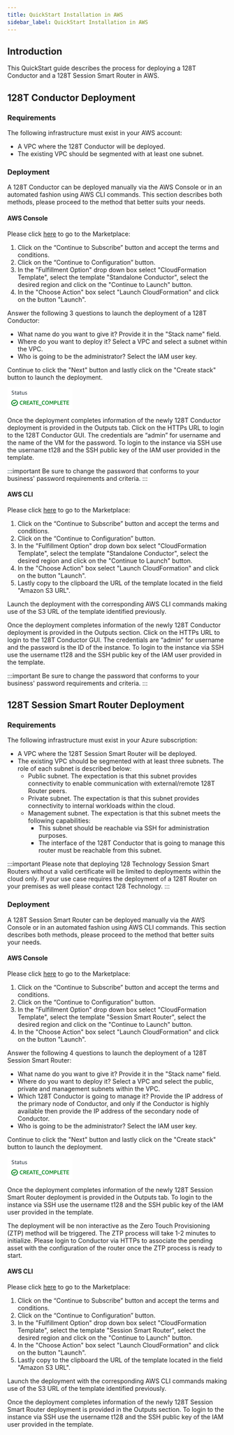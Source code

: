 ```yaml
---
title: QuickStart Installation in AWS
sidebar_label: QuickStart Installation in AWS
---
```


## Introduction

This QuickStart guide describes the process for deploying a 128T Conductor and a 128T Session Smart Router in AWS.

## 128T Conductor Deployment

### Requirements

The following infrastructure must exist in your AWS account:
* A VPC where the 128T Conductor will be deployed.
* The existing VPC should be segmented with at least one subnet.

### Deployment

A 128T Conductor can be deployed manually via the AWS Console or in an automated fashion using AWS CLI commands. This section describes both methods, please proceed to the method that better suits your needs.

#### AWS Console

Please click [here](https://aws.amazon.com/marketplace/pp/B07T6JM3FR) to go to the Marketplace:

1. Click on the “Continue to Subscribe” button and accept the terms and conditions.
2. Click on the “Continue to Configuration” button.
3. In the "Fulfillment Option" drop down box select "CloudFormation Template", select the template "Standalone Conductor", select the desired region and click on the "Continue to Launch" button.
4. In the "Choose Action" box select "Launch CloudFormation" and click on the button "Launch".

Answer the following 3 questions to launch the deployment of a 128T Conductor:
* What name do you want to give it? Provide it in the "Stack name" field.
* Where do you want to deploy it? Select a VPC and select a subnet within the VPC.
* Who is going to be the administrator? Select the IAM user key.

Continue to click the "Next" button and lastly click on the "Create stack" button to launch the deployment.

![Plans](/img/platforms_aws_deployment_complete.png)

Once the deployment completes information of the newly 128T Conductor deployment is provided in the Outputs tab. Click on the HTTPs URL to login to the 128T Conductor GUI. The credentials are “admin” for username and the name of the VM for the password. To login to the instance via SSH use the username t128 and the SSH public key of the IAM user provided in the template.

:::important
Be sure to change the password that conforms to your business' password requirements and criteria.
:::

#### AWS CLI

Please click [here](https://aws.amazon.com/marketplace/pp/B07T6JM3FR) to go to the Marketplace:

1. Click on the “Continue to Subscribe” button and accept the terms and conditions.
2. Click on the “Continue to Configuration” button.
3. In the "Fulfillment Option" drop down box select "CloudFormation Template", select the template "Standalone Conductor", select the desired region and click on the "Continue to Launch" button.
4. In the "Choose Action" box select "Launch CloudFormation" and click on the button "Launch".
5. Lastly copy to the clipboard the URL of the template located in the field "Amazon S3 URL".

Launch the deployment with the corresponding AWS CLI commands making use of the S3 URL of the template identified previously.

Once the deployment completes information of the newly 128T Conductor deployment is provided in the Outputs section. Click on the HTTPs URL to login to the 128T Conductor GUI. The credentials are “admin” for username and the password is the ID of the instance. To login to the instance via SSH use the username t128 and the SSH public key of the IAM user provided in the template.

:::important
Be sure to change the password that conforms to your business' password requirements and criteria.
:::

## 128T Session Smart Router Deployment

### Requirements

The following infrastructure must exist in your Azure subscription:
* A VPC where the 128T Session Smart Router will be deployed.
* The existing VPC should be segmented with at least three subnets. The role of each subnet is described below:
  * Public subnet. The expectation is that this subnet provides connectivity to enable communication with external/remote 128T Router peers.
  * Private subnet. The expectation is that this subnet provides connectivity to internal workloads within the cloud.
  * Management subnet. The expectation is that this subnet meets the following capabilities:
    * This subnet should be reachable via SSH for administration purposes.
    * The interface of the 128T Conductor that is going to manage this router must be reachable from this subnet.

:::important
Please note that deploying 128 Technology Session Smart Routers without a valid certificate will be limited to deployments within the cloud only. If your use case requires the deployment of a 128T Router on your premises as well please contact 128 Technology.
:::

### Deployment

A 128T Session Smart Router can be deployed manually via the AWS Console or in an automated fashion using AWS CLI commands. This section describes both methods, please proceed to the method that better suits your needs.

#### AWS Console

Please click [here](https://aws.amazon.com/marketplace/pp/B07T7Y7RVQ) to go to the Marketplace:

1. Click on the “Continue to Subscribe” button and accept the terms and conditions.
2. Click on the “Continue to Configuration” button.
3. In the "Fulfillment Option" drop down box select "CloudFormation Template", select the template "Session Smart Router", select the desired region and click on the "Continue to Launch" button.
4. In the "Choose Action" box select "Launch CloudFormation" and click on the button "Launch".

Answer the following 4 questions to launch the deployment of a 128T Session Smart Router:
* What name do you want to give it? Provide it in the "Stack name" field.
* Where do you want to deploy it? Select a VPC and select the public, private and management subnets within the VPC.
* Which 128T Conductor is going to manage it? Provide the IP address of the primary node of Conductor, and only if the Conductor is highly available then provide the IP address of the secondary node of Conductor.
* Who is going to be the administrator? Select the IAM user key.

Continue to click the "Next" button and lastly click on the "Create stack" button to launch the deployment.

![Plans](/img/platforms_aws_deployment_complete.png)

Once the deployment completes information of the newly 128T Session Smart Router deployment is provided in the Outputs tab. To login to the instance via SSH use the username t128 and the SSH public key of the IAM user provided in the template.

The deployment will be non interactive as the Zero Touch Provisioning (ZTP) method will be triggered. The ZTP process will take 1-2 minutes to initialize. Please login to Conductor via HTTPs to associate the pending asset with the configuration of the router once the ZTP process is ready to start.

#### AWS CLI

Please click [here](https://aws.amazon.com/marketplace/pp/B07T7Y7RVQ) to go to the Marketplace:

1. Click on the “Continue to Subscribe” button and accept the terms and conditions.
2. Click on the “Continue to Configuration” button.
3. In the "Fulfillment Option" drop down box select "CloudFormation Template", select the template "Session Smart Router", select the desired region and click on the "Continue to Launch" button.
4. In the "Choose Action" box select "Launch CloudFormation" and click on the button "Launch".
5. Lastly copy to the clipboard the URL of the template located in the field "Amazon S3 URL".

Launch the deployment with the corresponding AWS CLI commands making use of the S3 URL of the template identified previously.

Once the deployment completes information of the newly 128T Session Smart Router deployment is provided in the Outputs section. To login to the instance via SSH use the username t128 and the SSH public key of the IAM user provided in the template.
